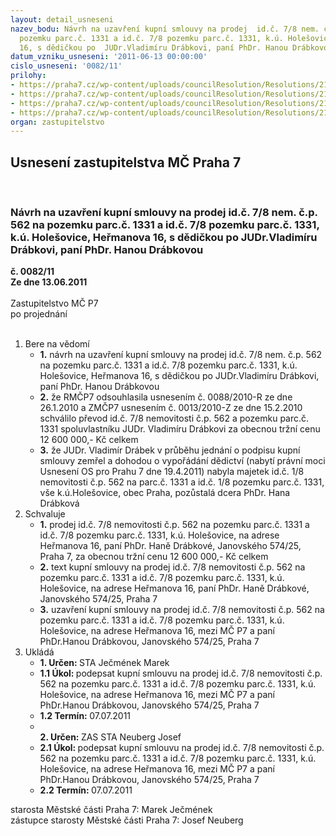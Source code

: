 ```yaml
---
layout: detail_usneseni
nazev_bodu: Návrh na uzavření kupní smlouvy na prodej  id.č. 7/8 nem. č.p. 562 na
  pozemku parc.č. 1331 a id.č. 7/8 pozemku parc.č. 1331, k.ú. Holešovice, Heřmanova
  16, s dědičkou po  JUDr.Vladimíru Drábkovi, paní PhDr. Hanou Drábkovou
datum_vzniku_usneseni: '2011-06-13 00:00:00'
cislo_usneseni: '0082/11'
prilohy:
- https://praha7.cz/wp-content/uploads/councilResolution/Resolutions/21008/3-11-0433r.doc
- https://praha7.cz/wp-content/uploads/councilResolution/Resolutions/21008/3-11-priloha_1.tif
- https://praha7.cz/wp-content/uploads/councilResolution/Resolutions/21008/3-11-priloha_2.tif
- https://praha7.cz/wp-content/uploads/councilResolution/Resolutions/21008/3-11-kupn%c3%ad_smlouva.doc
organ: zastupitelstvo
---
```

<div id="ucUsn_pList" class="usn">
	<span><h2>Usnesení zastupitelstva MČ Praha 7 </h2>
<br></span><div class="standBody">
<span><h3>Návrh na uzavření kupní smlouvy na prodej  id.č. 7/8 nem. č.p. 562 na pozemku parc.č. 1331 a id.č. 7/8 pozemku parc.č. 1331, k.ú. Holešovice, Heřmanova 16, s dědičkou po  JUDr.Vladimíru Drábkovi, paní PhDr. Hanou Drábkovou</h3></span><div class="center">
		<strong>č. 0082/11</strong><br>
	</div>
<div class="center">
		<strong>Ze dne 13.06.2011</strong><br><br>
	</div>Zastupitelstvo MČ P7<br> po projednání<br><br><ol>
<li>Bere na vědomí<ul>
<li>
<strong>1.</strong> návrh na uzavření kupní smlouvy na prodej  id.č. 7/8 nem. č.p. 562 na pozemku parc.č. 1331 a id.č. 7/8 pozemku parc.č. 1331, k.ú. Holešovice, Heřmanova 16, s dědičkou po  JUDr.Vladimíru Drábkovi, paní PhDr. Hanou Drábkovou</li>
<li>
<strong>2.</strong> že RMČP7 odsouhlasila  usnesením č. 0088/2010-R ze dne 26.1.2010 a ZMČP7 usnesením č. 0013/2010-Z ze dne 15.2.2010 schválilo převod id.č. 7/8 nemovitosti č.p. 562 a pozemku parc.č. 1331 spoluvlastníku JUDr. Vladimíru Drábkovi za obecnou tržní cenu 12 600 000,- Kč celkem</li>
<li>
<strong>3.</strong> že JUDr. Vladimír Drábek v průběhu jednání o podpisu kupní smlouvy zemřel a dohodou o vypořádání dědictví (nabytí právní moci Usnesení OS pro Prahu 7 dne 19.4.2011) nabyla majetek id.č. 1/8 nemovitosti č.p. 562 na parc.č. 1331 a id.č. 1/8 pozemku parc.č. 1331, vše k.ú.Holešovice, obec Praha, pozůstalá dcera PhDr. Hana Drábková</li>
</ul>
</li>
<li>Schvaluje<ul>
<li>
<strong>1.</strong> prodej  id.č. 7/8 nemovitosti č.p. 562 na pozemku parc.č. 1331 a id.č. 7/8 pozemku parc.č. 1331, k.ú. Holešovice, na adrese Heřmanova 16, paní PhDr. Haně Drábkové, Janovského 574/25, Praha 7, za obecnou tržní cenu 12 600 000,- Kč celkem</li>
<li>
<strong>2.</strong> text kupní smlouvy na prodej id.č. 7/8 nemovitosti č.p. 562 na pozemku parc.č. 1331 a id.č. 7/8 pozemku parc.č. 1331, k.ú. Holešovice, na adrese Heřmanova 16,  paní PhDr. Haně Drábkové, Janovského 574/25, Praha 7 </li>
<li>
<strong>3.</strong> uzavření kupní smlouvy na prodej id.č. 7/8 nemovitosti č.p. 562 na pozemku parc.č. 1331 a id.č. 7/8 pozemku parc.č. 1331, k.ú. Holešovice, na adrese Heřmanova 16, mezi MČ P7  a paní PhDr.Hanou Drábkovou, Janovského 574/25, Praha 7 </li>
</ul>
</li>
<li>Ukládá<ul>
<li>
<strong>1. Určen: </strong>STA Ječmének Marek</li>
<li>
<strong>1.1 Úkol: </strong>podepsat kupní smlouvu na prodej id.č. 7/8 nemovitosti č.p. 562 na pozemku parc.č. 1331 a id.č. 7/8 pozemku parc.č. 1331, k.ú. Holešovice, na adrese Heřmanova 16, mezi MČ P7  a paní PhDr.Hanou Drábkovou, Janovského 574/25, Praha 7 </li>
<li>
<strong>1.2 Termín: </strong>07.07.2011</li>
<li>
<strong><br>2. Určen: </strong>ZAS STA Neuberg Josef</li>
<li>
<strong>2.1 Úkol: </strong>podepsat kupní smlouvu na prodej id.č. 7/8 nemovitosti č.p. 562 na pozemku parc.č. 1331 a id.č. 7/8 pozemku parc.č. 1331, k.ú. Holešovice, na adrese Heřmanova 16, mezi MČ P7  a paní PhDr.Hanou Drábkovou, Janovského 574/25, Praha 7 </li>
<li>
<strong>2.2 Termín: </strong>07.07.2011</li>
</ul>
</li>
</ol>starosta Městské části Praha 7: Marek Ječmének<br>zástupce starosty Městské části Praha 7: Josef Neuberg
</div>
</div>